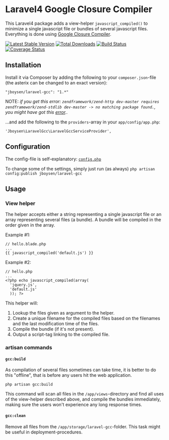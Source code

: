 Laravel4 Google Closure Compiler
===========

This Laravel4 package adds a view-helper `javascript_compiled()` to minimize a single javascript file or bundles of 
several javascript files. Everything is done using [Google Closure Compiler](https://developers.google.com/closure/compiler/).

[![Latest Stable Version](https://poser.pugx.org/jboysen/laravel-gcc/v/stable.png)](https://packagist.org/packages/jboysen/laravel-gcc) 
[![Total Downloads](https://poser.pugx.org/jboysen/laravel-gcc/downloads.png)](https://packagist.org/packages/jboysen/laravel-gcc)
[![Build Status](https://travis-ci.org/jboysen/laravel-gcc.png?branch=master)](https://travis-ci.org/jboysen/laravel-gcc)
[![Coverage Status](https://coveralls.io/repos/jboysen/laravel-gcc/badge.png?branch=master)](https://coveralls.io/r/jboysen/laravel-gcc?branch=master)

## Installation

Install it via Composer by adding the following to your `composer.json`-file (the asterix can be changed to an exact version):

    "jboysen/laravel-gcc": "1.*"

NOTE: *if you get this error: `zendframework/zend-http dev-master requires zendframework/zend-stdlib dev-master -> no matching package found.`, you might have got this [error](https://github.com/composer/composer/issues/2218)..* 

...and add the following to the `providers`-array in your `app/config/app.php`:

    'Jboysen\LaravelGcc\LaravelGccServiceProvider',
    
## Configuration

The config-file is self-explanatory: [`config.php`](https://github.com/jboysen/laravel-gcc/blob/master/src/config/config.php)

To change some of the settings, simply just run (as always) `php artisan config:publish jboysen/laravel-gcc`

## Usage

### View helper

The helper accepts either a string representing a single javascript file or an array representing several files (a bundle). 
A bundle will be compiled in the order given in the array.

Example #1:

    // hello.blade.php
    ...
    {{ javascript_compiled('default.js') }}
    
Example #2:

    // hello.php
    ...
    <?php echo javascript_compiled(array(
      'jquery.js',
      'default.js'
      )); ?>
      
This helper will:

1. Lookup the files given as argument to the helper.
2. Create a unique filename for the compiled files based on the filenames and the last modification time of the files.
3. Compile the bundle (if it's not present).
4. Output a script-tag linking to the compiled file.

### artisan commands

#### `gcc:build`

As compilation of several files sometimes can take time, it is better to do this "offline", that is before any users hit
the web application.

    php artisan gcc:build
    
This command will scan all files in the `/app/views`-directory and find all uses of the view-helper described above, and
compile the bundles immediately, making sure the users won't experience any long response times.

#### `gcc:clean`

Remove all files from the `/app/storage/laravel-gcc`-folder. This task might be useful in deployment-procedures.
